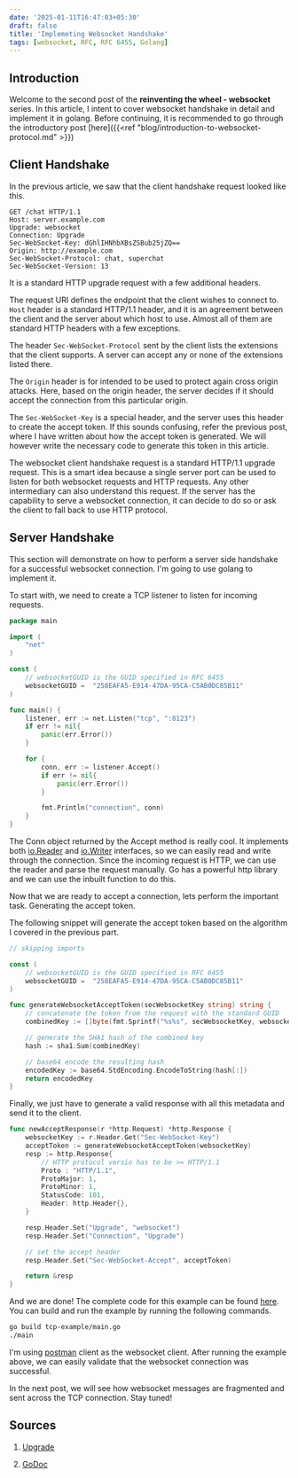 ```yaml
---
date: '2025-01-11T16:47:03+05:30'
draft: false
title: 'Implemeting Websocket Handshake'
tags: [websocket, RFC, RFC 6455, Golang]
---
```



## Introduction

  

Welcome to the second post of the **reinventing the wheel - websocket** series. In this article, I intent to cover websocket handshake in detail and implement it in golang. Before continuing, it is recommended to go through the introductory post [here]({{<ref  "blog/introduction-to-websocket-protocol.md"  >}})

## Client Handshake

In the previous article, we saw that the client handshake request looked like this.

```
GET /chat HTTP/1.1
Host: server.example.com
Upgrade: websocket
Connection: Upgrade
Sec-WebSocket-Key: dGhlIHNhbXBsZSBub25jZQ==
Origin: http://example.com
Sec-WebSocket-Protocol: chat, superchat
Sec-WebSocket-Version: 13
```
It is a standard HTTP upgrade request with a few additional headers.

The request URI defines the endpoint that the client wishes to connect to. `Host` header is a standard HTTP/1.1 header, and it is an agreement between the client and the server about which host to use. Almost all of them are standard HTTP headers with a few exceptions.

The header `Sec-WebSocket-Protocol` sent by the client lists the extensions that the client supports. A server can accept any or none of the extensions listed there.

The `Origin` header is for intended to be used to protect again cross origin attacks. Here, based on the origin header, the server decides if it should accept the connection from this particular origin.

The `Sec-WebSocket-Key` is a special header, and the server uses this header to create the accept token. If this sounds confusing, refer the previous post, where I have written about how the accept token is generated. We will however write the necessary code to generate this token in this article.

The websocket client handshake request is a standard HTTP/1.1 upgrade request. This is a smart idea because a single server port can be used to listen for both websocket requests and HTTP requests. Any other intermediary can also understand this request. If the server has the capability to serve a websocket connection, it can decide to do so or ask the client to fall back to use HTTP protocol.

## Server Handshake 
 
 This section will demonstrate on how to perform a server side handshake for a successful websocket connection. I'm going to use golang to implement it.

To start with, we need to create a TCP listener to listen for incoming requests. 

```go
package main

import (
    "net"
)

const (
	// websocketGUID is the GUID specified in RFC 6455
	websocketGUID =  "258EAFA5-E914-47DA-95CA-C5AB0DC85B11"
)

func main() {
	listener, err := net.Listen("tcp", ":8123")
	if err != nil{
		panic(err.Error())
	}

    for {
        conn, err := listener.Accept()
        if err != nil{
		    panic(err.Error())
	    }

        fmt.Println("connection", conn)
    }
}
```

The Conn object returned by the Accept method is really cool. It implements both [io.Reader](https://pkg.go.dev/io#Reader) and [io.Writer](https://pkg.go.dev/io#Writer) interfaces, so we can easily read and write through the connection. Since the incoming request is HTTP, we can use the reader and parse the request manually. Go has a powerful http library and we can use the inbuilt function to do this.

Now that we are ready to accept a connection, lets perform the important task. Generating the accept token.

The following snippet will generate the accept token based on the algorithm I covered in the previous part.

```go
// skipping imports

const (
	// websocketGUID is the GUID specified in RFC 6455
	websocketGUID =  "258EAFA5-E914-47DA-95CA-C5AB0DC85B11"
)

func generateWebsocketAcceptToken(secWebsocketKey string) string {
    // concatenate the token from the request with the standard GUID
	combinedKey := []byte(fmt.Sprintf("%s%s", secWebsocketKey, websocketGUID))

    // generate the SHA1 hash of the combined key
	hash := sha1.Sum(combinedKey)

    // base64 encode the resulting hash
	encodedKey := base64.StdEncoding.EncodeToString(hash[:])
	return encodedKey
}
```

Finally, we just have to generate a valid response with all this metadata and send it to the client.

```go
func newAcceptResponse(r *http.Request) *http.Response {
	websocketKey := r.Header.Get("Sec-WebSocket-Key")
	acceptToken := generateWebsocketAcceptToken(websocketKey)
	resp := http.Response{
        // HTTP protocol versio has to be >= HTTP/1.1
		Proto : "HTTP/1.1",
		ProtoMajor: 1, 
		ProtoMinor: 1,
		StatusCode: 101,
		Header: http.Header{},
	}

	resp.Header.Set("Upgrade", "websocket")
	resp.Header.Set("Connection", "Upgrade")

    // set the accept header
	resp.Header.Set("Sec-WebSocket-Accept", acceptToken)

	return &resp
}
```


And we are done! The complete code for this example can be found [here](https://github.com/ajsqr/websocket-implementation-examples/blob/master/tcp-example/main.go). You can build and run the example by running the following commands. 

```sh
go build tcp-example/main.go
./main
```

I'm using [postman](https://www.postman.com/) client as the websocket client. After running the example above, we can easily validate that the websocket connection was successful. 

In the next post, we will see how websocket messages are fragmented and sent across the TCP connection. Stay tuned!

## Sources

1. [Upgrade](https://developer.mozilla.org/en-US/docs/Web/HTTP/Headers/Upgrade)

2. [GoDoc](https://go.dev/blog/godoc)


